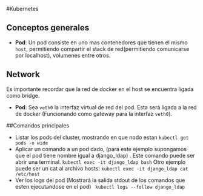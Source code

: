 #Kubernetes 

## Conceptos generales 

* **Pod**: Un pod consiste en uno mas contenedores que tienen el mismo ```host```, 
  permitiendo compartir el stack de red(permitiendo comunicarse por localhost),
  volumenes entre otros.


## Network 
Es importante recordar que la red de docker en el host se encuentra ligada como bridge.
* **Pod**: Sea ```veth0``` la interfaz virtual de red del pod. Esta será ligada a 
 la red de docker (Funcionando como gateway para la interfaz ```veth0```). 

##Comandos principales 
* Listar los pods del cluster, mostrando en que nodo estan
  ```kubectl get pods -o wide ```
* Aplicar un comando a un pod dado, (para este ejemplo supongamos que el pod tiene 
  nombre igual a django_ldap) . Este comando puede ser abrir una terminal.
 ``` kubectl exec -it django_ldap bash ```
 Otro ejemplo puede ser un cat al archivo hosts:
 ```kubectl exec -it django_ldap cat /etc/host ```
* Ver los logs del pod (Mostrará la salida stdout de los comandos que esten 
  ejecutandose en el pod)
  ``` kubectl logs --follow django_ldap```

